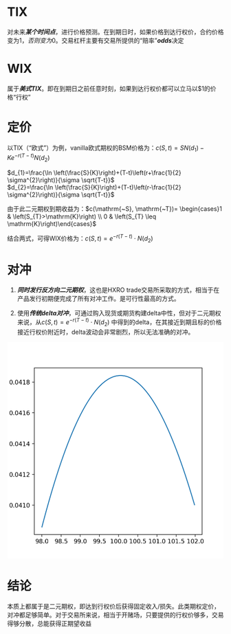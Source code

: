 # TIX
对未来***某个时间点***，进行价格预测。在到期日时，如果价格到达行权价，合约价格变为$1，否则变为$0。交易杠杆主要有交易所提供的“赔率”***odds***决定  
  
# WIX
属于***美式TIX***。即在到期日之前任意时刻，如果到达行权价都可以立马以$1的价格“行权”  

# 定价
以TIX（“欧式”）为例，vanilla欧式期权的BSM价格为：$c(S, t)=S N\left(d_{1}\right)-K e^{-r(T-t)} N\left(d_{2}\right)$  

$d_{1}=\frac{\ln \left(\frac{S}{K}\right)+(T-t)\left(r+\frac{1}{2} \sigma^{2}\right)}{\sigma \sqrt{T-t}}$  
$d_{2}=\frac{\ln \left(\frac{S}{K}\right)+(T-t)\left(r-\frac{1}{2} \sigma^{2}\right)}{\sigma \sqrt{T-t}}$

由于此二元期权到期收益为：$c(\mathrm{~S}, \mathrm{~T})= \begin{cases}1 & \left(S_{T}>\mathrm{K}\right) \\ 0 & \left(S_{T} \leq \mathrm{K}\right)\end{cases}$  

结合两式，可得WIX价格为：$c(S, t)=e^{-r(T-t)} \cdot N\left(d_{2}\right)$  

# 对冲
1. ***同时发行反方向二元期权***，这也是HXRO trade交易所采取的方式，相当于在产品发行初期便完成了所有对冲工作。是可行性最高的方式。  
   
2. 使用***传统delta对冲***，可通过购入现货或期货构建delta中性，但对于二元期权来说，从$c(S, t)=e^{-r(T-t)} \cdot N\left(d_{2}\right)$ 中得到的delta，在其接近到期且标的价格接近行权价附近时，delta波动会非常剧烈，所以无法准确的对冲。  
   
![标的价格为100，ttm等于0.1的二元call](binary_delta.png)  

# 结论
本质上都属于是二元期权，即达到行权价后获得固定收入/损失。此类期权定价，对冲都足够简单。对于交易所来说，相当于开赌场，只要提供的行权价够多，交易得够分散，总能获得正期望收益  